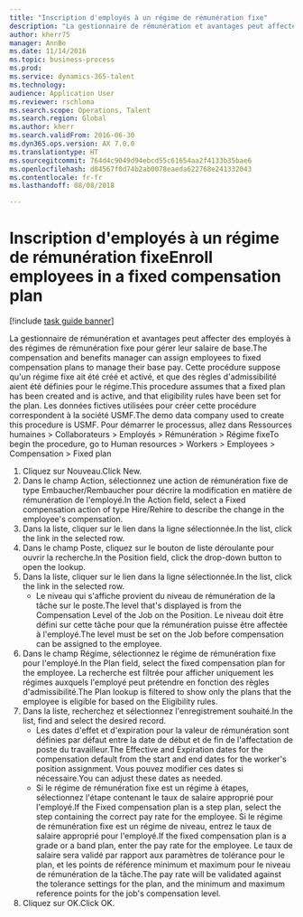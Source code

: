 ```yaml
--- 
title: "Inscription d'employés à un régime de rémunération fixe"
description: "La gestionnaire de rémunération et avantages peut affecter des employés à des régimes de rémunération fixe pour gérer leur salaire de base."
author: kherr75
manager: AnnBe
ms.date: 11/14/2016
ms.topic: business-process
ms.prod: 
ms.service: dynamics-365-talent
ms.technology: 
audience: Application User
ms.reviewer: rschloma
ms.search.scope: Operations, Talent
ms.search.region: Global
ms.author: kherr
ms.search.validFrom: 2016-06-30
ms.dyn365.ops.version: AX 7.0.0
ms.translationtype: HT
ms.sourcegitcommit: 764d4c9049d94ebcd55c61654aa2f4133b35bae6
ms.openlocfilehash: d84567f0d74b2ab0078eaeda622768e241332043
ms.contentlocale: fr-fr
ms.lasthandoff: 08/08/2018

---
```

# <a name="enroll-employees-in-a-fixed-compensation-plan"></a><span data-ttu-id="799a6-103">Inscription d'employés à un régime de rémunération fixe</span><span class="sxs-lookup"><span data-stu-id="799a6-103">Enroll employees in a fixed compensation plan</span></span>

[!include [task guide banner](../../includes/task-guide-banner.md)]

<span data-ttu-id="799a6-104">La gestionnaire de rémunération et avantages peut affecter des employés à des régimes de rémunération fixe pour gérer leur salaire de base.</span><span class="sxs-lookup"><span data-stu-id="799a6-104">The compensation and benefits manager can assign employees to fixed compensation plans to manage their base pay.</span></span> <span data-ttu-id="799a6-105">Cette procédure suppose qu'un régime fixe ait été créé et activé, et que des règles d'admissibilité aient été définies pour le régime.</span><span class="sxs-lookup"><span data-stu-id="799a6-105">This procedure assumes that a fixed plan has been created and is active, and that eligibility rules have been set for the plan.</span></span> <span data-ttu-id="799a6-106">Les données fictives utilisées pour créer cette procédure correspondent à la société USMF.</span><span class="sxs-lookup"><span data-stu-id="799a6-106">The demo data company used to create this procedure is USMF.</span></span> <span data-ttu-id="799a6-107">Pour démarrer le processus, allez dans Ressources humaines > Collaborateurs > Employés > Rémunération > Régime fixe</span><span class="sxs-lookup"><span data-stu-id="799a6-107">To begin the procedure, go to Human resources > Workers > Employees > Compensation > Fixed plan</span></span>

1. <span data-ttu-id="799a6-108">Cliquez sur Nouveau.</span><span class="sxs-lookup"><span data-stu-id="799a6-108">Click New.</span></span>
2. <span data-ttu-id="799a6-109">Dans le champ Action, sélectionnez une action de rémunération fixe de type Embaucher/Rembaucher pour décrire la modification en matière de rémunération de l'employé.</span><span class="sxs-lookup"><span data-stu-id="799a6-109">In the Action field, select a Fixed compensation action of type Hire/Rehire to describe the change in the employee's compensation.</span></span>
3. <span data-ttu-id="799a6-110">Dans la liste, cliquer sur le lien dans la ligne sélectionnée.</span><span class="sxs-lookup"><span data-stu-id="799a6-110">In the list, click the link in the selected row.</span></span>
4. <span data-ttu-id="799a6-111">Dans le champ Poste, cliquez sur le bouton de liste déroulante pour ouvrir la recherche.</span><span class="sxs-lookup"><span data-stu-id="799a6-111">In the Position field, click the drop-down button to open the lookup.</span></span>
5. <span data-ttu-id="799a6-112">Dans la liste, cliquer sur le lien dans la ligne sélectionnée.</span><span class="sxs-lookup"><span data-stu-id="799a6-112">In the list, click the link in the selected row.</span></span>
    * <span data-ttu-id="799a6-113">Le niveau qui s'affiche provient du niveau de rémunération de la tâche sur le poste.</span><span class="sxs-lookup"><span data-stu-id="799a6-113">The level that's displayed is from the Compensation Level of the Job on the Position.</span></span> <span data-ttu-id="799a6-114">Le niveau doit être défini sur cette tâche pour que la rémunération puisse être affectée à l'employé.</span><span class="sxs-lookup"><span data-stu-id="799a6-114">The level must be set on the Job before compensation can be assigned to the employee.</span></span>  
6. <span data-ttu-id="799a6-115">Dans le champ Régime, sélectionnez le régime de rémunération fixe pour l'employé.</span><span class="sxs-lookup"><span data-stu-id="799a6-115">In the Plan field, select the fixed compensation plan for the employee.</span></span> <span data-ttu-id="799a6-116">La recherche est filtrée pour afficher uniquement les régimes auxquels l'employé peut prétendre en fonction des règles d'admissibilité.</span><span class="sxs-lookup"><span data-stu-id="799a6-116">The Plan lookup is filtered to show only the plans that the employee is eligible for based on the Eligibility rules.</span></span>
7. <span data-ttu-id="799a6-117">Dans la liste, recherchez et sélectionnez l'enregistrement souhaité.</span><span class="sxs-lookup"><span data-stu-id="799a6-117">In the list, find and select the desired record.</span></span>
    * <span data-ttu-id="799a6-118">Les dates d'effet et d'expiration pour la valeur de rémunération sont définies par défaut entre la date de début et de fin de l'affectation de poste du travailleur.</span><span class="sxs-lookup"><span data-stu-id="799a6-118">The Effective and Expiration dates for the compensation default from the start and end dates for the worker's position assignment.</span></span> <span data-ttu-id="799a6-119">Vous pouvez modifier ces dates si nécessaire.</span><span class="sxs-lookup"><span data-stu-id="799a6-119">You can adjust these dates as needed.</span></span>  
    * <span data-ttu-id="799a6-120">Si le régime de rémunération fixe est un régime à étapes, sélectionnez l'étape contenant le taux de salaire approprié pour l'employé.</span><span class="sxs-lookup"><span data-stu-id="799a6-120">If the Fixed compensation plan is a step plan, select the step containing the correct pay rate for the employee.</span></span> <span data-ttu-id="799a6-121">Si le régime de rémunération fixe est un régime de niveau, entrez le taux de salaire approprié pour l'employé.</span><span class="sxs-lookup"><span data-stu-id="799a6-121">If the fixed compensation plan is a grade or a band plan, enter the pay rate for the employee.</span></span> <span data-ttu-id="799a6-122">Le taux de salaire sera validé par rapport aux paramètres de tolérance pour le plan, et les points de référence minimum et maximum pour le niveau de rémunération de la tâche.</span><span class="sxs-lookup"><span data-stu-id="799a6-122">The pay rate will be validated against the tolerance settings for the plan, and the minimum and maximum reference points for the job's compensation level.</span></span>  
8. <span data-ttu-id="799a6-123">Cliquez sur OK.</span><span class="sxs-lookup"><span data-stu-id="799a6-123">Click OK.</span></span>


